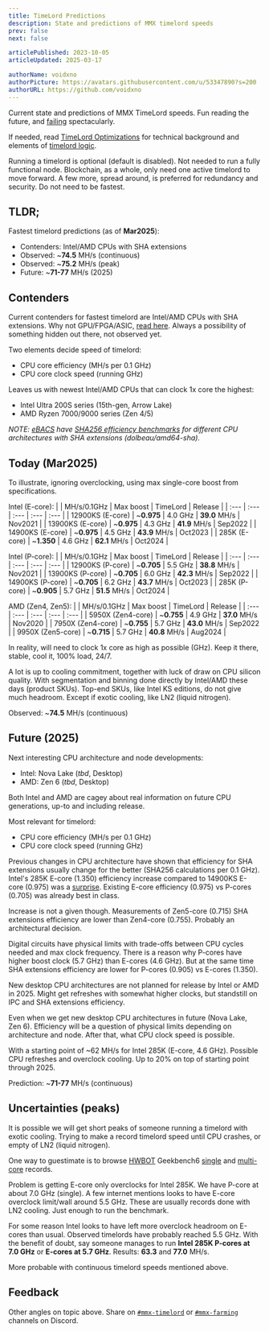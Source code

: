 ```yaml
---
title: TimeLord Predictions
description: State and predictions of MMX timelord speeds
prev: false
next: false

articlePublished: 2023-10-05
articleUpdated: 2025-03-17

authorName: voidxno
authorPicture: https://avatars.githubusercontent.com/u/53347890?s=200
authorURL: https://github.com/voidxno
---
```


Current state and predictions of MMX TimeLord speeds. Fun reading the future, and [failing](https://discord.com/channels/852982773963161650/1026219599311675493/1307377841070932009) spectacularly.

If needed, read [TimeLord Optimizations](../../../articles/timelord/timelord-optimizations/) for technical background and elements of [timelord logic](../../../articles/timelord/timelord-optimizations/#logic).

Running a timelord is optional (default is disabled). Not needed to run a fully functional node. Blockchain, as a whole, only need one active timelord to move forward. A few more, spread around, is preferred for redundancy and security. Do not need to be fastest.

## TLDR;

Fastest timelord predictions (as of **Mar2025**):

- Contenders: Intel/AMD CPUs with SHA extensions
- Observed: ~**74.5** MH/s (continuous)
- Observed: ~**75.2** MH/s (peak)
- Future: ~**71-77** MH/s (2025)

## Contenders

Current contenders for fastest timelord are Intel/AMD CPUs with SHA extensions. Why not GPU/FPGA/ASIC, [read here](../../../articles/timelord/timelord-optimizations/#why-not-gpufpgaasic). Always a possibility of something hidden out there, not observed yet.

Two elements decide speed of timelord:
- CPU core efficiency (MH/s per 0.1 GHz)
- CPU core clock speed (running GHz)

Leaves us with newest Intel/AMD CPUs that can clock 1x core the highest:
- Intel Ultra 200S series (15th-gen, Arrow Lake)
- AMD Ryzen 7000/9000 series (Zen 4/5)

_NOTE: [eBACS](https://bench.cr.yp.to) have [SHA256 efficiency benchmarks](https://bench.cr.yp.to/impl-hashblocks/sha256.html) for different CPU architectures with SHA extensions (dolbeau/amd64-sha)._

## Today (Mar2025)

To illustrate, ignoring overclocking, using max single-core boost from specifications.

Intel (E-core):
| | MH/s/0.1GHz | Max boost | TimeLord | Release |
| :--- | :--- | :--- | :--- | :--- |
| 12900KS (E-core) | ~**0.975** | 4.0 GHz | **39.0** MH/s | Nov2021 |
| 13900KS (E-core) | ~**0.975** | 4.3 GHz | **41.9** MH/s | Sep2022 |
| 14900KS (E-core) | ~**0.975** | 4.5 GHz | **43.9** MH/s | Oct2023 |
| 285K (E-core) | ~**1.350** | 4.6 GHz | **62.1** MH/s | Oct2024 |

Intel (P-core):
| | MH/s/0.1GHz | Max boost | TimeLord | Release |
| :--- | :--- | :--- | :--- | :--- |
| 12900KS (P-core) | ~**0.705** | 5.5 GHz | **38.8** MH/s | Nov2021 |
| 13900KS (P-core) | ~**0.705** | 6.0 GHz | **42.3** MH/s | Sep2022 |
| 14900KS (P-core) | ~**0.705** | 6.2 GHz | **43.7** MH/s | Oct2023 |
| 285K (P-core) | ~**0.905** | 5.7 GHz | **51.5** MH/s | Oct2024 |

AMD (Zen4, Zen5):
| | MH/s/0.1GHz | Max boost | TimeLord | Release |
| :--- | :--- | :--- | :--- | :--- |
| 5950X (Zen4-core) | ~**0.755** | 4.9 GHz | **37.0** MH/s | Nov2020 |
| 7950X (Zen4-core) | ~**0.755** | 5.7 GHz | **43.0** MH/s | Sep2022 |
| 9950X (Zen5-core) | ~**0.715** | 5.7 GHz | **40.8** MH/s | Aug2024 |

In reality, will need to clock 1x core as high as possible (GHz). Keep it there, stable, cool it, 100% load, 24/7.

A lot is up to cooling commitment, together with luck of draw on CPU silicon quality. With segmentation and binning done directly by Intel/AMD these days (product SKUs). Top-end SKUs, like Intel KS editions, do not give much headroom. Except if exotic cooling, like LN2 (liquid nitrogen).

Observed: ~**74.5** MH/s (continuous)

## Future (2025)

Next interesting CPU architecture and node developments:
- Intel: Nova Lake (_tbd_, Desktop)
- AMD: Zen 6 (_tbd_, Desktop)

Both Intel and AMD are cagey about real information on future CPU generations, up-to and including release.

Most relevant for timelord:
- CPU core efficiency (MH/s per 0.1 GHz)
- CPU core clock speed (running GHz)

Previous changes in CPU architecture have shown that efficiency for SHA extensions usually change for the better (SHA256 calculations per 0.1 GHz). Intel's 285K E-core (1.350) efficiency increase compared to 14900KS E-core (0.975) was a [surprise](https://discord.com/channels/852982773963161650/1026219599311675493/1307377841070932009). Existing E-core efficiency (0.975) vs P-cores (0.705) was already best in class.

Increase is not a given though. Measurements of Zen5-core (0.715) SHA extensions efficiency are lower than Zen4-core (0.755). Probably an architectural decision.

Digital circuits have physical limits with trade-offs between CPU cycles needed and max clock frequency. There is a reason why P-cores have higher boost clock (5.7 GHz) than E-cores (4.6 GHz). But at the same time SHA extensions efficiency are lower for P-cores (0.905) vs E-cores (1.350).

New desktop CPU architectures are not planned for release by Intel or AMD in 2025. Might get refreshes with somewhat higher clocks, but standstill on IPC and SHA extensions efficiency.

Even when we get new desktop CPU architectures in future (Nova Lake, Zen 6). Efficiency will be a question of physical limits depending on architecture and node. After that, what CPU clock speed is possible.

With a starting point of ~62 MH/s for Intel 285K (E-core, 4.6 GHz). Possible CPU refreshes and overclock cooling. Up to 20% on top of starting point through 2025.

Prediction: ~**71-77** MH/s (continuous)

## Uncertainties (peaks)

It is possible we will get short peaks of someone running a timelord with exotic cooling. Trying to make a record timelord speed until CPU crashes, or empty of LN2 (liquid nitrogen).

One way to guestimate is to browse [HWBOT](https://hwbot.org/hardware/processors) Geekbench6 [single](https://hwbot.org/benchmark/geekbench6_-_single_core/) and [multi-core](https://hwbot.org/benchmark/geekbench6_-_multi_core/) records.

Problem is getting E-core only overclocks for Intel 285K. We have P-core at about 7.0 GHz (single). A few internet mentions looks to have E-core overclock limit/wall around 5.5 GHz. These are usually records done with LN2 cooling. Just enough to run the benchmark.

For some reason Intel looks to have left more overclock headroom on E-cores than usual. Observed timelords have probably reached 5.5 GHz. With the benefit of doubt, say someone manages to run **Intel 285K P-cores at 7.0 GHz** or **E-cores at 5.7 GHz**. Results: **63.3** and **77.0** MH/s.

More probable with continuous timelord speeds mentioned above.

## Feedback

Other angles on topic above. Share on [`#mmx-timelord`](https://discord.com/channels/852982773963161650/1026219599311675493) or [`#mmx-farming`](https://discord.com/channels/852982773963161650/853417165980827657) channels on Discord.
